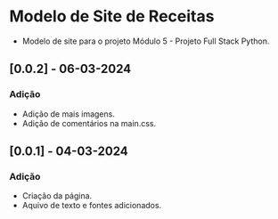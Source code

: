 # Modelo de Site de Receitas

 - Modelo de site para o projeto Módulo 5 - Projeto  Full Stack Python.

## [0.0.2] - 06-03-2024

### Adição 

- Adição de mais imagens.
- Adição de comentários na main.css.



## [0.0.1] - 04-03-2024

### Adição

- Criação da página.
- Aquivo de texto e fontes adicionados. 